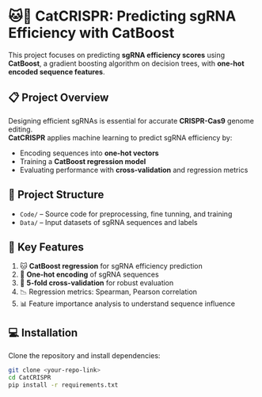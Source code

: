 # 🐱🧬 CatCRISPR: Predicting sgRNA Efficiency with CatBoost  

This project focuses on predicting **sgRNA efficiency scores** using **CatBoost**, a gradient boosting algorithm on decision trees, with **one-hot encoded sequence features**.  

## 📋 Project Overview  

Designing efficient sgRNAs is essential for accurate **CRISPR-Cas9** genome editing.  
**CatCRISPR** applies machine learning to predict sgRNA efficiency by:  

- Encoding sequences into **one-hot vectors**  
- Training a **CatBoost regression model**  
- Evaluating performance with **cross-validation** and regression metrics  

## 📁 Project Structure  

- `Code/` – Source code for preprocessing, fine tunning, and training  
- `Data/` – Input datasets of sgRNA sequences and labels  
 

## 🚀 Key Features  

1. 🐱 **CatBoost regression** for sgRNA efficiency prediction  
2. 🔡 **One-hot encoding** of sgRNA sequences  
3. 🔄 **5-fold cross-validation** for robust evaluation  
4. 📉 Regression metrics: Spearman, Pearson correlation  
5. 📊 Feature importance analysis to understand sequence influence  

## 💻 Installation  

Clone the repository and install dependencies:  

```bash
git clone <your-repo-link>
cd CatCRISPR
pip install -r requirements.txt
